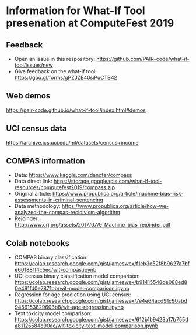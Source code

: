 # Information for What-If Tool presenation at ComputeFest 2019

## Feedback
- Open an issue in this respository: https://github.com/PAIR-code/what-if-tool/issues/new
- Give feedback on the what-if tool: https://goo.gl/forms/gPZJZE40siPuCTB42

## Web demos
https://pair-code.github.io/what-if-tool/index.html#demos

## UCI census data
https://archive.ics.uci.edu/ml/datasets/census+income

## COMPAS information
- Data: https://www.kaggle.com/danofer/compass
- Data direct link: https://storage.googleapis.com/what-if-tool-resources/computefest2019/compass.zip 
- Original article: https://www.propublica.org/article/machine-bias-risk-assessments-in-criminal-sentencing
- Data methodology: https://www.propublica.org/article/how-we-analyzed-the-compas-recidivism-algorithm
- Rejoinder: http://www.crj.org/assets/2017/07/9_Machine_bias_rejoinder.pdf

## Colab notebooks
- COMPAS binary classification: https://colab.research.google.com/gist/jameswex/f1eb3e52f8b9627a7bfe601881f4c5ec/wit-compas.ipynb
- UCI census binary classification model comparison: https://colab.research.google.com/gist/jameswex/b91415548de088ed80e491fd0e7871bb/wit-model-comparison.ipynb
- Regression for age prediction using UCI census: https://colab.research.google.com/gist/jameswex/7e4e64acd91c90abd9456153829603b8/wit-age-regression.ipynb
- Text toxicity model comparison: https://colab.research.google.com/gist/jameswex/612b1b9423a17b755da81125584c90ac/wit-toxicity-text-model-comparison.ipynb
